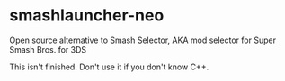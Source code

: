 # smashlauncher-neo
Open source alternative to Smash Selector, AKA mod selector for Super Smash Bros. for 3DS

This isn't finished. Don't use it if you don't know C++.
